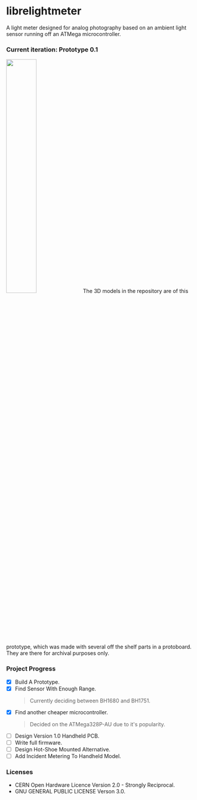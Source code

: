 # librelightmeter
A light meter designed for analog photography based on an ambient light sensor running off an ATMega microcontroller.

### Current iteration: Prototype 0.1
<img src="https://imgur.com/pm2ZVXc.png" width=40% height=40%>
The 3D models in the repository are of this prototype, which was made with several off the shelf parts in a protoboard. They are there for archival purposes only.

### Project Progress
- [x] Build A Prototype.
- [x] Find Sensor With Enough Range.
  > Currently deciding between BH1680 and BH1751.
- [x] Find another cheaper microcontroller.
  > Decided on the ATMega328P-AU due to it's popularity.
- [ ] Design Version 1.0 Handheld PCB.
- [ ] Write full firmware.
- [ ] Design Hot-Shoe Mounted Alternative.
- [ ] Add Incident Metering To Handheld Model.

### Licenses
* CERN Open Hardware Licence Version 2.0 - Strongly Reciprocal.
* GNU GENERAL PUBLIC LICENSE Verson 3.0.
